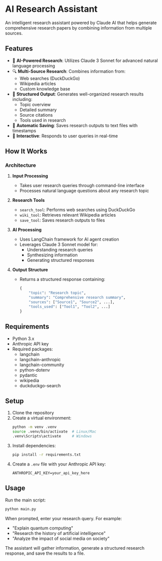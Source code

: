 # AI Research Assistant

An intelligent research assistant powered by Claude AI that helps generate comprehensive research papers by combining information from multiple sources.

## Features

- 🤖 **AI-Powered Research**: Utilizes Claude 3 Sonnet for advanced natural language processing
- 🔍 **Multi-Source Research**: Combines information from:
  - Web searches (DuckDuckGo)
  - Wikipedia articles
  - Custom knowledge base
- 📝 **Structured Output**: Generates well-organized research results including:
  - Topic overview
  - Detailed summary
  - Source citations
  - Tools used in research
- 💾 **Automatic Saving**: Saves research outputs to text files with timestamps
- 🎯 **Interactive**: Responds to user queries in real-time

## How It Works

### Architecture

1. **Input Processing**
   - Takes user research queries through command-line interface
   - Processes natural language questions about any research topic

2. **Research Tools**
   - `search_tool`: Performs web searches using DuckDuckGo
   - `wiki_tool`: Retrieves relevant Wikipedia articles
   - `save_tool`: Saves research outputs to files

3. **AI Processing**
   - Uses LangChain framework for AI agent creation
   - Leverages Claude 3 Sonnet model for:
     - Understanding research queries
     - Synthesizing information
     - Generating structured responses

4. **Output Structure**
   - Returns a structured response containing:
     ```python
     {
         "topic": "Research topic",
         "summary": "Comprehensive research summary",
         "sources": ["Source1", "Source2", ...],
         "tools_used": ["Tool1", "Tool2", ...]
     }
     ```

## Requirements

- Python 3.x
- Anthropic API key
- Required packages:
  - langchain
  - langchain-anthropic
  - langchain-community
  - python-dotenv
  - pydantic
  - wikipedia
  - duckduckgo-search

## Setup

1. Clone the repository
2. Create a virtual environment:
   ```bash
   python -m venv .venv
   source .venv/bin/activate  # Linux/Mac
   .venv\Scripts\activate     # Windows
   ```
3. Install dependencies:
   ```bash
   pip install -r requirements.txt
   ```
4. Create a `.env` file with your Anthropic API key:
   ```
   ANTHROPIC_API_KEY=your_api_key_here
   ```

## Usage

Run the main script:
```bash
python main.py
```

When prompted, enter your research query. For example:
- "Explain quantum computing"
- "Research the history of artificial intelligence"
- "Analyze the impact of social media on society"

The assistant will gather information, generate a structured research response, and save the results to a file.

